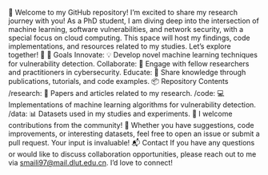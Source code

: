 👋 Welcome to my GitHub repository! I’m excited to share my research journey with you! As a PhD student, I am diving deep into the intersection of machine learning, software vulnerabilities, and network security, with a special focus on cloud computing. This space will host my findings, code implementations, and resources related to my studies. Let’s explore together! 🚀
🎯 Goals
Innovate: 💡 Develop novel machine learning techniques for vulnerability detection.
Collaborate: 🤝 Engage with fellow researchers and practitioners in cybersecurity.
Educate: 📖 Share knowledge through publications, tutorials, and code examples.
📦 Repository Contents
/research: 📑 Papers and articles related to my research.
/code: 💻 Implementations of machine learning algorithms for vulnerability detection.
/data: 📊 Datasets used in my studies and experiments.
🤝 I welcome contributions from the community! 🎉 Whether you have suggestions, code improvements, or interesting datasets, feel free to open an issue or submit a pull request. Your input is invaluable!
📬 Contact
If you have any questions or would like to discuss collaboration opportunities, please reach out to me via smaili97@mail.dlut.edu.cn. I’d love to connect! 
